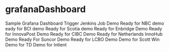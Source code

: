 # grafanaDashboard
Sample Grafana Dashboard
Trigger Jenkins Job
Demo
Ready for NBC demo
eady for BCI demo
Ready for Scotia demo
Ready for Enbridge Demo
Ready for InnovaPost Demo
Ready for CIBC Demo
Ready for Netherlands InnoHub Demo
Ready For Suncor Demo
Ready for LCBO Demo
Demo for Scott Win
Demo for TD
Demo for Intient
